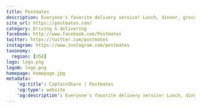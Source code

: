 ```yaml
---
title: Postmates
description: Everyone's favorite delivery service! Lunch, dinner, groceries, office supplies or anything else.
site_url: https://postmates.com/
category: Driving & delivering
facebook: http://www.facebook.com/Postmates
twitter: https://twitter.com/postmates
instagram: https://www.instagram.com/postmates
taxonomy:
  region: [USA]
logo: logo.png
logoW: logo.png
homepage: homepage.jpg
metadata:
    'og:title': CaptainShare | Postmates
    'og:type': website
    'og:description': Everyone's favorite delivery service! Lunch, dinner, groceries, office supplies or anything else.
---
```

